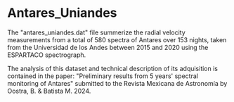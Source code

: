 # Antares_Uniandes

The "antares_uniandes.dat" file summerize the radial velocity measurements from a total of 580 spectra of Antares over 153 nights, taken from the Universidad de los Andes between 2015 and 2020 using the ESPARTACO spectrograph.

The analysis of this dataset and technical description of its adquisition is contained in the paper: "Preliminary results from 5 years' spectral monitoring of Antares" submitted to the Revista Mexicana de Astronomía by Oostra, B. & Batista M. 2024.
